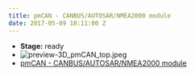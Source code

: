 ```yaml
---
title: pmCAN - CANBUS/AUTOSAR/NMEA2000 module
date: 2017-05-09 18:11:00 Z
---
```


* **Stage:** ready
* ![preview-3D_pmCAN_top.jpeg](/uploads/pmCAN/preview-3D_pmCAN_top.jpeg)
* [pmCAN - CANBUS/AUTOSAR/NMEA2000 module](/originals/pmcan/)